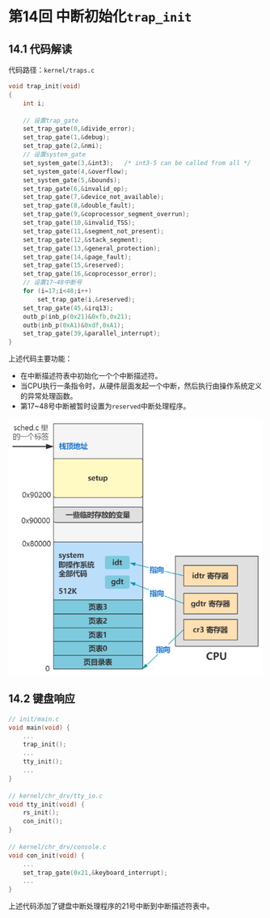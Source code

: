 # 第14回 中断初始化`trap_init`

## 14.1 代码解读

代码路径：`kernel/traps.c`

```c
void trap_init(void)
{
	int i;
    
    // 设置trap_gate
	set_trap_gate(0,&divide_error);
	set_trap_gate(1,&debug);
	set_trap_gate(2,&nmi);
    // 设置system_gate
	set_system_gate(3,&int3);	/* int3-5 can be called from all */
	set_system_gate(4,&overflow);
	set_system_gate(5,&bounds);
	set_trap_gate(6,&invalid_op);
	set_trap_gate(7,&device_not_available);
	set_trap_gate(8,&double_fault);
	set_trap_gate(9,&coprocessor_segment_overrun);
	set_trap_gate(10,&invalid_TSS);
	set_trap_gate(11,&segment_not_present);
	set_trap_gate(12,&stack_segment);
	set_trap_gate(13,&general_protection);
	set_trap_gate(14,&page_fault);
	set_trap_gate(15,&reserved);
	set_trap_gate(16,&coprocessor_error);
    // 设置17~48中断号
	for (i=17;i<48;i++)
		set_trap_gate(i,&reserved);
	set_trap_gate(45,&irq13);
	outb_p(inb_p(0x21)&0xfb,0x21);
	outb(inb_p(0xA1)&0xdf,0xA1);
	set_trap_gate(39,&parallel_interrupt);
}
```

上述代码主要功能：
- 在中断描述符表中初始化一个个中断描述符。
- 当CPU执行一条指令时，从硬件层面发起一个中断，然后执行由操作系统定义的异常处理函数。
- 第17~48号中断被暂时设置为`reserved`中断处理程序。

![中断初始化之后的内存](images/ch14-mem-after-trap-init.png)

## 14.2 键盘响应

```c
// init/main.c
void main(void) {
    ...
    trap_init();
    ...
    tty_init();
    ...
}

// kernel/chr_drv/tty_io.c
void tty_init(void) {
    rs_init();
    con_init();
}

// kernel/chr_drv/console.c
void con_init(void) {
    ...
    set_trap_gate(0x21,&keyboard_interrupt);
    ...
}
```

上述代码添加了键盘中断处理程序的21号中断到中断描述符表中。